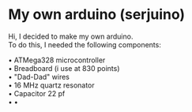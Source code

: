 # My own arduino (serjuino)
Hi, I decided to make my own arduino.  
To do this, I needed the following components:  
  
  • ATMega328 microcontroller  
  • Breadboard (i use at 830 points)  
  • "Dad-Dad" wires  
  • 16 MHz quartz resonator  
  • Capacitor 22 pf  
  •
  •
